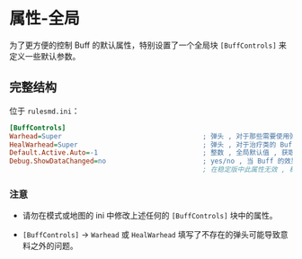 # 属性-全局

为了更方便的控制 Buff 的默认属性，特别设置了一个全局块 `[BuffControls]` 来定义一些默认参数。



## 完整结构

位于 `rulesmd.ini`：

```ini
[BuffControls]
Warhead=Super                                   ; 弹头 , 对于那些需要使用弹头的 Buff (使用攻击者弹头的 Buff 除外) , 它们的默认弹头 , 默认值是 Super (即 C4 的默认弹头)
HealWarhead=Super                               ; 弹头 , 对于治疗类的 Buff 把目标治死时使用的弹头 (对于允许自定义弹头的 Buff 这是它们的默认值) , 默认值是 Super (即 C4 的默认弹头)
Default.Active.Auto=-1                          ; 整数 , 全局默认值 , 获取 Buff 后经过多久就会自动激发 , 小于 0 视为不自动激发 , 0 = 立即进入激发状态 , 默认值是 -1 , 单位 : 帧
Debug.ShowDataChanged=no                        ; yes/no , 当 Buff 的效果强度值变化时是否在屏幕右上角输出提示信息 , yes = 输出 , 默认值是 no
                                                ; 在稳定版中此属性无效 , 稳定版中强制不输出此提示信息
```

### 注意

* 请勿在模式或地图的 ini 中修改上述任何的 `[BuffControls]` 块中的属性。

* `[BuffControls]` -> `Warhead` 或 `HealWarhead` 填写了不存在的弹头可能导致意料之外的问题。